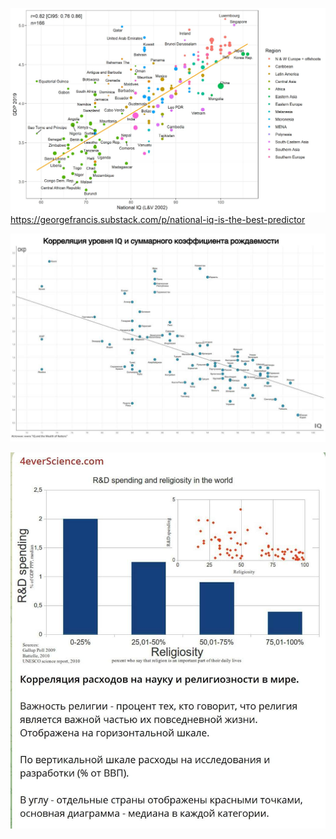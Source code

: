 ![IQ_GDP](IQ_GDP.png)
https://georgefrancis.substack.com/p/national-iq-is-the-best-predictor


![IQ_born_coef](IQ_born_coef.png)

![RnD and religion](RnD_religion.png)
